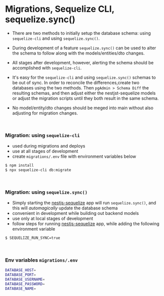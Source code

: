 # Migrations, Sequelize CLI, sequelize.sync()

* There are two methods to initially setup the database schema: using `sequelize-cli` and using `sequelize.sync()`.
* During development of a feature `sequelize.sync()` can be used to alter the schema to follow along with the models/entities/dto changes.

* All stages after development, however, alerting the schema should be accomplished with `sequelize-cli`.

* It's easy for the `sequelize-cli` and using `sequelize.sync()` schemas to be out of sync. In order to reconcile the differences,create two databases using the two methods. Then `pgAdmin > Schema Diff` the resulting schemas, and then adjust either the nestjst-sequelize models or adjust the migration scripts until they both result in the same schema.

* No model/entity/dto changes should be meged into main without also adjusting for migration changes.

&nbsp;

### **Migration**: using `sequelize-cli`
* used during migrations and deploys
* use at all stages of development
* create `migrations/.env` file with environment variables below
```bash
$ npm install
$ npx sequelize-cli db:migrate
```

&nbsp;

### **Migration**: using `sequelize.sync()`
* Simply starting the [nestjs-sequelize](../nestjs-sequelize/README.md) app will run `sequelize.sync()`, and this will *automagically* update the database schema
* convenient in development while building out backend models
* use only at local stages of development
* follow steps for running [nestjs-sequelize](../nestjs-sequelize/README.md) app, while adding the following environment variable
```bash
$ SEQUELIZE_RUN_SYNC=true
```

&nbsp;

### Env variables `migrations/.env`
```bash
DATABASE_HOST=
DATABASE_PORT=
DATABASE_USERNAME=
DATABASE_PASSWORD=
DATABASE_NAME=
```